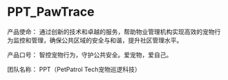 # PPT_PawTrace

产品使命：
	通过创新的技术和卓越的服务，帮助物业管理机构实现高效的宠物行为监控和管理，确保公共区域的安全与和谐，提升社区管理水平。

产品口号：
	智控宠物行为，守护公共安全。爱宠物，爱自己。

团队名称：
	PPT（PetPatrol Tech宠物巡逻科技）
